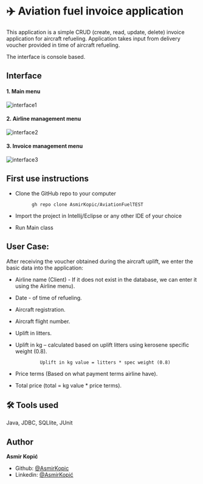 
# ✈️ Aviation fuel invoice application

This application is a simple CRUD (create, read, update, delete) invoice application for aircraft refueling.
Application takes input from delivery voucher provided in time of aircraft refueling. 

The interface is console based.


## Interface

#### 1. Main menu

![interface1](https://github.com/AsmirKopic/AviationFuelTEST/blob/master/images/interface.png)

#### 2. Airline management menu

![interface2](https://github.com/AsmirKopic/AviationFuelTEST/blob/master/images/interface2.png)

#### 3. Invoice management menu

![interface3](https://github.com/AsmirKopic/AviationFuelTEST/blob/master/images/interface3.png)


## First use instructions

* Clone the GitHub repo to your computer

            gh repo clone AsmirKopic/AviationFuelTEST

* Import the project in Intellij/Eclipse or any other IDE of your choice
* Run Main class

## User Case:

After receiving the voucher obtained during the aircraft uplift, 
we enter the basic data into the application:
   * Airline name (Client) - If it does not exist in the database, we can enter it using the Airline menu).
   * Date - of time of refueling.
   * Aircraft registration.
   * Aircraft flight number.
   * Uplift in litters.
   * Uplift in kg – calculated based on uplift litters using kerosene specific weight (0.8). 
                  
                  Uplift in kg value = litters * spec weight (0.8)
   *	Price terms (Based on what payment terms airline have).
   * 	Total price (total = kg value * price terms).
            


## 🛠 Tools used
Java, JDBC, SQLlite, JUnit

## Author

**Asmir Kopić**

- Github: [@AsmirKopic](https://github.com/AsmirKopic)
- Linkedin: [@AsmirKopić](https://ba.linkedin.com/in/asmir-kopic-7b0a379a)
  
